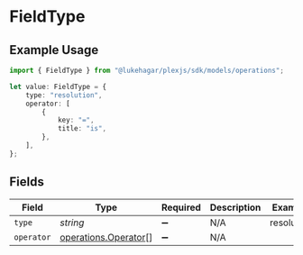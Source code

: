 # FieldType

## Example Usage

```typescript
import { FieldType } from "@lukehagar/plexjs/sdk/models/operations";

let value: FieldType = {
    type: "resolution",
    operator: [
        {
            key: "=",
            title: "is",
        },
    ],
};
```

## Fields

| Field                                                               | Type                                                                | Required                                                            | Description                                                         | Example                                                             |
| ------------------------------------------------------------------- | ------------------------------------------------------------------- | ------------------------------------------------------------------- | ------------------------------------------------------------------- | ------------------------------------------------------------------- |
| `type`                                                              | *string*                                                            | :heavy_minus_sign:                                                  | N/A                                                                 | resolution                                                          |
| `operator`                                                          | [operations.Operator](../../../sdk/models/operations/operator.md)[] | :heavy_minus_sign:                                                  | N/A                                                                 |                                                                     |